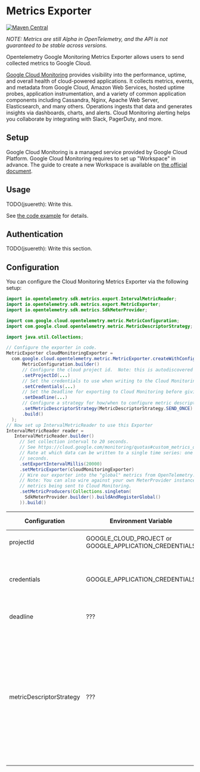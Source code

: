 # Metrics Exporter

[![Maven Central][maven-image]][maven-url]

*NOTE: Metrics are still Alpha in OpenTelemetry, and the API is not guaranteed to be stable across versions.*

Opentelemetry Google Monitoring Metrics Exporter allows users to send collected metrics
to Google Cloud.

[Google Cloud Monitoring](https://cloud.google.com/monitoring) provides visibility into the performance, uptime, and overall health of cloud-powered applications. It collects metrics, events, and metadata from Google Cloud, Amazon Web Services, hosted uptime probes, application instrumentation, and a variety of common application components including Cassandra, Nginx, Apache Web Server, Elasticsearch, and many others. Operations ingests that data and generates insights via dashboards, charts, and alerts. Cloud Monitoring alerting helps you collaborate by integrating with Slack, PagerDuty, and more.

## Setup

Google Cloud Monitoring is a managed service provided by Google Cloud Platform. Google Cloud Monitoring requires to set up "Workspace" in advance. The guide to create a new Workspace is available on [the official document](https://cloud.google.com/monitoring/workspaces/create).

## Usage

TODO(jsuereth): Write this.

See [the code example](../../examples/metrics) for details.

## Authentication

TODO(jsuereth): Write this section.

## Configuration

You can configure the Cloud Monitoring Metrics Exporter via the following setup:

```java
import io.opentelemetry.sdk.metrics.export.IntervalMetricReader;
import io.opentelemetry.sdk.metrics.export.MetricExporter;
import io.opentelemetry.sdk.metrics.SdkMeterProvider;

import com.google.cloud.opentelemetry.metric.MetricConfiguration;
import com.google.cloud.opentelemetry.metric.MetricDescriptorStrategy;

import java.util.Collections;

// Configure the exporter in code.
MetricExporter cloudMonitoringExporter =
  com.google.cloud.opentelemetry.metric.MetricExporter.createWithConfiguration(
      MetricConfiguration.builder()
      // Configure the cloud project id.  Note: this is autodiscovered by default.
      .setProjectId(...)
      // Set the credentials to use when writing to the Cloud Monitoring API
      .setCredentials(...)
      // Set the Deadline for exporting to Cloud Monitoring before giving up.
      .setDeadline(...)
      // Configure a strategy for how/when to configure metric descriptors.
      .setMetricDescriptorStrategy(MetricDescriptorStrategy.SEND_ONCE)
      .build()
  );
// Now set up IntervalMetricReader to use this Exporter
IntervalMetricReader reader =
   IntervalMetricReader.builder()
     // Set collection interval to 20 seconds.
     // See https://cloud.google.com/monitoring/quotas#custom_metrics_quotas
     // Rate at which data can be written to a single time series: one point each 10
     // seconds.
     .setExportIntervalMillis(20000)
     .setMetricExporter(cloudMonitoringExporter)
     // Wire our exporter into the "global" metrics from OpenTelemetry.
     // Note: You can also wire against your own MeterProvider instance to isolate
     // metrics being sent to Cloud Monitoring.
     .setMetricProducers(Collections.singleton(
       SdkMeterProvider.builder().buildAndRegisterGlobal()
     )).build()    
```

| Configuration | Environment Variable | JVM Property | Description | Default |
| ------------- | -------------------- | ------------ | ----------- | ------- |
| projectId     | GOOGLE_CLOUD_PROJECT or GOOGLE_APPLICATION_CREDENTIALS | ??? | The cloud project id.  This is autodiscovered. | The autodiscovered value. |
| credentials | GOOGLE_APPLICATION_CREDENTIALS | N/A | Credentials to use when talking to Cloud Monitoring API. | App Engine, Cloud Shell, GCE built-in or provided by `gcloud auth application-default login` |
| deadline      | ??? | ??? | The deadline limit on export calls to Cloud Monitoring API | 10 seconds |
| metricDescriptorStrategy | ??? | ??? | How to adapt OpenTelemetry metric definition into google cloud. `ALWAYS_SEND` will try to create metric descriptors on every export.  `SEND_ONCE` will try to create metric descriptors once per Java instance/classloader. `NEVER_SEND` will rely on Cloud Monitoring's auto-generated MetricDescriptors from time series. | `SEND_ONCE` |



[maven-image]: https://maven-badges.herokuapp.com/maven-central/com.google.cloud.opentelemetry/exporter-metrics/badge.svg
[maven-url]: https://maven-badges.herokuapp.com/maven-central/com.google.cloud.opentelemetry/exporter-metrics